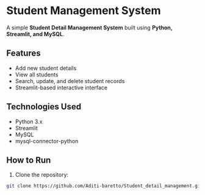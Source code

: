 # Student Management System

A simple **Student Detail Management System** built using **Python, Streamlit, and MySQL**.

## Features
- Add new student details
- View all students
- Search, update, and delete student records
- Streamlit-based interactive interface

## Technologies Used
- Python 3.x
- Streamlit
- MySQL
- mysql-connector-python

## How to Run
1. Clone the repository:
```bash
git clone https://github.com/Aditi-baretto/Student_detail_management.git

